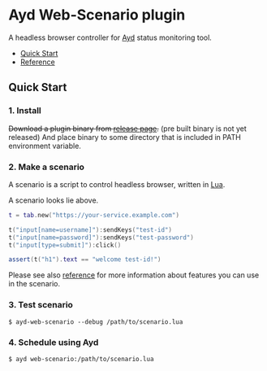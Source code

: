 Ayd Web-Scenario plugin
=======================

A headless browser controller for [Ayd](https://github.com/macrat/ayd) status monitoring tool.

- [Quick Start](#quick-start)
- [Reference](REFERENCE.md)


## Quick Start

### 1. Install

~~Download a plugin binary from [release page](https://github.com/macrat/ayd-web-scenario-plugin/releases).~~ (pre built binary is not yet released)
And place binary to some directory that is included in PATH environment variable.

### 2. Make a scenario

A scenario is a script to control headless browser, written in [Lua](https://www.lua.org/).

A scenario looks lie above.

``` lua
t = tab.new("https://your-service.example.com")

t("input[name=username]"):sendKeys("test-id")
t("input[name=password]"):sendKeys("test-password")
t("input[type=submit]"):click()

assert(t("h1").text == "welcome test-id!")
```

Please see also [reference](reference.md) for more information about features you can use in the scenario.

### 3. Test scenario

``` shell
$ ayd-web-scenario --debug /path/to/scenario.lua
```

### 4. Schedule using Ayd

``` shell
$ ayd web-scenario:/path/to/scenario.lua
```
